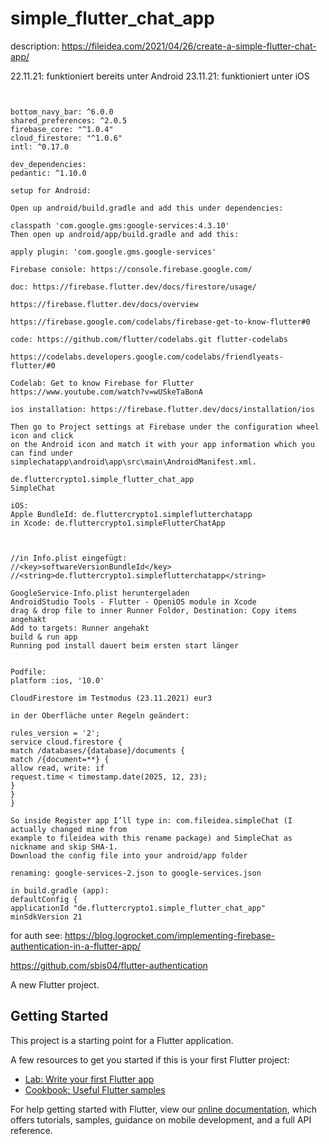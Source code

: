 # simple_flutter_chat_app

description: https://fileidea.com/2021/04/26/create-a-simple-flutter-chat-app/

22.11.21: funktioniert bereits unter Android
23.11.21: funktioniert unter iOS

```plaintext

```

```plaintext

```

```plaintext
bottom_navy_bar: ^6.0.0
shared_preferences: ^2.0.5
firebase_core: "^1.0.4"
cloud_firestore: "^1.0.6"
intl: ^0.17.0

dev_dependencies:
pedantic: ^1.10.0
```

```plaintext
setup for Android:

Open up android/build.gradle and add this under dependencies:

classpath 'com.google.gms:google-services:4.3.10'
Then open up android/app/build.gradle and add this:

apply plugin: 'com.google.gms.google-services'

Firebase console: https://console.firebase.google.com/

doc: https://firebase.flutter.dev/docs/firestore/usage/

https://firebase.flutter.dev/docs/overview

https://firebase.google.com/codelabs/firebase-get-to-know-flutter#0

code: https://github.com/flutter/codelabs.git flutter-codelabs

https://codelabs.developers.google.com/codelabs/friendlyeats-flutter/#0

Codelab: Get to know Firebase for Flutter https://www.youtube.com/watch?v=wUSkeTaBonA

ios installation: https://firebase.flutter.dev/docs/installation/ios

Then go to Project settings at Firebase under the configuration wheel icon and click 
on the Android icon and match it with your app information which you can find under 
simplechatapp\android\app\src\main\AndroidManifest.xml.

de.fluttercrypto1.simple_flutter_chat_app
SimpleChat

iOS:
Apple BundleId: de.fluttercrypto1.simpleflutterchatapp
in Xcode: de.fluttercrypto1.simpleFlutterChatApp



//in Info.plist eingefügt:
//<key>softwareVersionBundleId</key>
//<string>de.fluttercrypto1.simpleflutterchatapp</string>

GoogleService-Info.plist heruntergeladen
AndroidStudio Tools - Flutter - OpeniOS module in Xcode
drag & drop file to inner Runner Folder, Destination: Copy items angehakt
Add to targets: Runner angehakt
build & run app
Running pod install dauert beim ersten start länger


Podfile:
platform :ios, '10.0'

CloudFirestore im Testmodus (23.11.2021) eur3

in der Oberfläche unter Regeln geändert:

rules_version = '2';
service cloud.firestore {
match /databases/{database}/documents {
match /{document=**} {
allow read, write: if
request.time < timestamp.date(2025, 12, 23);
}
}
}

So inside Register app I’ll type in: com.fileidea.simpleChat (I actually changed mine from 
example to fileidea with this rename package) and SimpleChat as nickname and skip SHA-1.
Download the config file into your android/app folder

renaming: google-services-2.json to google-services.json

in build.gradle (app):
defaultConfig {
applicationId "de.fluttercrypto1.simple_flutter_chat_app"
minSdkVersion 21
```

for auth see: https://blog.logrocket.com/implementing-firebase-authentication-in-a-flutter-app/

https://github.com/sbis04/flutter-authentication

A new Flutter project.

## Getting Started

This project is a starting point for a Flutter application.

A few resources to get you started if this is your first Flutter project:

- [Lab: Write your first Flutter app](https://flutter.dev/docs/get-started/codelab)
- [Cookbook: Useful Flutter samples](https://flutter.dev/docs/cookbook)

For help getting started with Flutter, view our
[online documentation](https://flutter.dev/docs), which offers tutorials,
samples, guidance on mobile development, and a full API reference.
